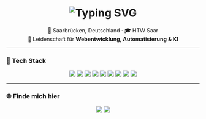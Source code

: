 <!-- README.md -->

<h1 align="center">
  <img src="https://readme-typing-svg.demolab.com?font=Fira+Code&size=24&pause=1000&color=58A6FF&center=true&vCenter=true&width=435&lines=Hallo%2C+ich+bin+Valentin+Straßer;Informatik-Student+%F0%9F%93%9A;Web+%7C+Automatisierung+%7C+KI+%F0%9F%94%8E" alt="Typing SVG" />
</h1>

<p align="center">
  📍 Saarbrücken, Deutschland · 🎓 HTW Saar <br/>
  🧠 Leidenschaft für <strong>Webentwicklung, Automatisierung & KI</strong>
</p>

---

### 🚀 Tech Stack

<p align="center">
  <img src="https://img.shields.io/badge/-Java-007396?style=flat-square&logo=java&logoColor=white"/>
  <img src="https://img.shields.io/badge/-C-00599C?style=flat-square&logo=c&logoColor=white"/>
  <img src="https://img.shields.io/badge/-Python-3776AB?style=flat-square&logo=python&logoColor=white"/>
  <img src="https://img.shields.io/badge/-JavaScript-F7DF1E?style=flat-square&logo=javascript&logoColor=black"/>
  <img src="https://img.shields.io/badge/-HTML5-E34F26?style=flat-square&logo=html5&logoColor=white"/>
  <img src="https://img.shields.io/badge/-CSS3-1572B6?style=flat-square&logo=css3&logoColor=white"/>
  <img src="https://img.shields.io/badge/-Node.js-339933?style=flat-square&logo=node.js&logoColor=white"/>
  <img src="https://img.shields.io/badge/-Git-F05032?style=flat-square&logo=git&logoColor=white"/>
  <img src="https://img.shields.io/badge/-VS%20Code-007ACC?style=flat-square&logo=visual-studio-code&logoColor=white"/>
</p>

---

### 🌐 Finde mich hier

<p align="center">
  <a href="https://www.linkedin.com/"><img src="https://img.shields.io/badge/-LinkedIn-0077B5?style=flat-square&logo=linkedin&logoColor=white"/></a>
  <a href="mailto:deine.email@example.com"><img src="https://img.shields.io/badge/-E--Mail-D14836?style=flat-square&logo=gmail&logoColor=white"/></a>
</p>
